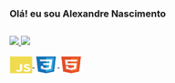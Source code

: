 ### Olá! eu sou Alexandre Nascimento

  ##
<div>
  <a href="https://github.com/Alexandrexy1">
  <img height="180em" src="https://github-readme-stats.vercel.app/api?username=Alexandrexy1&show_icons=true&include_all_commits=true&theme=radical"/>
  <img height="180em" src="https://github-readme-stats.vercel.app/api/top-langs/?username=Alexandrexy1&layout=compact&theme=radical">
</div>
<br>
<div style="display: inline_block">
  <img align="center" alt="Alex-Js" height="30" width="40" src="https://raw.githubusercontent.com/devicons/devicon/master/icons/javascript/javascript-plain.svg">
  <img align="center" alt="Alex-CSS" height="30" width="40" src="https://raw.githubusercontent.com/devicons/devicon/master/icons/css3/css3-original.svg">
  <img align="center" alt="Alex-HTML" height="30" width="40" src="https://raw.githubusercontent.com/devicons/devicon/master/icons/html5/html5-original.svg">
</div>
    
  ##

<div>
  
</div>

<!--
**Alexandrexy1/Alexandrexy1** is a ✨ _special_ ✨ repository because its `README.md` (this file) appears on your GitHub profile.

Here are some ideas to get you started:

- 🔭 I’m currently working on ...
- 🌱 I’m currently learning ...
- 👯 I’m looking to collaborate on ...
- 🤔 I’m looking for help with ...
- 💬 Ask me about ...
- 📫 How to reach me: ...
- 😄 Pronouns: ...
- ⚡ Fun fact: ...
-->
